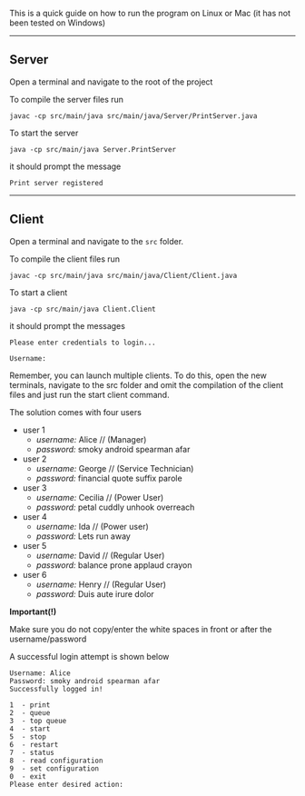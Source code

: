 This is a quick guide on how to run the program 
on Linux or Mac (it has not been tested on Windows)
***

## Server

Open a terminal and navigate to the root of the project

To compile the server files run
``` 
javac -cp src/main/java src/main/java/Server/PrintServer.java 
```
To start the server
```
java -cp src/main/java Server.PrintServer
```
it should prompt the message
```
Print server registered
```
***
## Client

Open a terminal and navigate to the ```src``` folder.

To compile the client files run
``` 
javac -cp src/main/java src/main/java/Client/Client.java 
``` 
To start a client
```
java -cp src/main/java Client.Client
```
it should prompt the messages 

```
Please enter credentials to login...

Username:
```
Remember, you can launch multiple clients. To do this, open 
the new terminals, navigate to the src folder and omit the compilation
of the client files and just run the start client command.

The solution comes with four users
* user 1
    - *username:* Alice // (Manager)
    - *password:* smoky android spearman afar
* user 2
    - *username:* George // (Service Technician)
    - *password:* financial quote suffix parole
* user 3
    - *username:* Cecilia // (Power User)
    - *password:* petal cuddly unhook overreach
* user 4
    - *username:* Ida // (Power user)
    - *password:* Lets run away
* user 5
    - *username:* David // (Regular User)
    - *password:* balance prone applaud crayon
* user 6
    - *username:* Henry // (Regular User)
    - *password:* Duis aute irure dolor


**Important(!)**

Make sure you do not copy/enter the white spaces in front or after the username/password

A successful login attempt is shown below

```
Username: Alice
Password: smoky android spearman afar
Successfully logged in!

1  - print
2  - queue
3  - top queue
4  - start
5  - stop
6  - restart
7  - status
8  - read configuration
9  - set configuration
0  - exit
Please enter desired action: 
```
